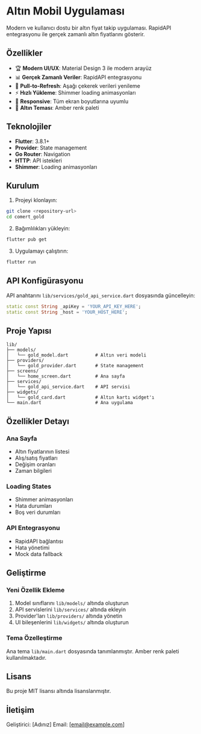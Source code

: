 # Altın Mobil Uygulaması

Modern ve kullanıcı dostu bir altın fiyat takip uygulaması. RapidAPI entegrasyonu ile gerçek zamanlı altın fiyatlarını gösterir.

## Özellikler

- 🏆 **Modern UI/UX**: Material Design 3 ile modern arayüz
- 📊 **Gerçek Zamanlı Veriler**: RapidAPI entegrasyonu
- 🔄 **Pull-to-Refresh**: Aşağı çekerek verileri yenileme
- ⚡ **Hızlı Yükleme**: Shimmer loading animasyonları
- 📱 **Responsive**: Tüm ekran boyutlarına uyumlu
- 🎨 **Altın Teması**: Amber renk paleti

## Teknolojiler

- **Flutter**: 3.8.1+
- **Provider**: State management
- **Go Router**: Navigation
- **HTTP**: API istekleri
- **Shimmer**: Loading animasyonları

## Kurulum

1. Projeyi klonlayın:
```bash
git clone <repository-url>
cd comert_gold
```

2. Bağımlılıkları yükleyin:
```bash
flutter pub get
```

3. Uygulamayı çalıştırın:
```bash
flutter run
```

## API Konfigürasyonu

API anahtarını `lib/services/gold_api_service.dart` dosyasında güncelleyin:

```dart
static const String _apiKey = 'YOUR_API_KEY_HERE';
static const String _host = 'YOUR_HOST_HERE';
```

## Proje Yapısı

```
lib/
├── models/
│   └── gold_model.dart          # Altın veri modeli
├── providers/
│   └── gold_provider.dart       # State management
├── screens/
│   └── home_screen.dart         # Ana sayfa
├── services/
│   └── gold_api_service.dart    # API servisi
├── widgets/
│   └── gold_card.dart           # Altın kartı widget'ı
└── main.dart                    # Ana uygulama
```

## Özellikler Detayı

### Ana Sayfa
- Altın fiyatlarının listesi
- Alış/satış fiyatları
- Değişim oranları
- Zaman bilgileri

### Loading States
- Shimmer animasyonları
- Hata durumları
- Boş veri durumları

### API Entegrasyonu
- RapidAPI bağlantısı
- Hata yönetimi
- Mock data fallback

## Geliştirme

### Yeni Özellik Ekleme
1. Model sınıflarını `lib/models/` altında oluşturun
2. API servislerini `lib/services/` altında ekleyin
3. Provider'ları `lib/providers/` altında yönetin
4. UI bileşenlerini `lib/widgets/` altında oluşturun

### Tema Özelleştirme
Ana tema `lib/main.dart` dosyasında tanımlanmıştır. Amber renk paleti kullanılmaktadır.

## Lisans

Bu proje MIT lisansı altında lisanslanmıştır.

## İletişim

Geliştirici: [Adınız]
Email: [email@example.com]
